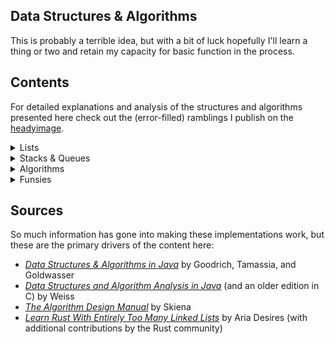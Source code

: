 ## Data Structures & Algorithms
This is probably a terrible idea, but with a bit of luck hopefully I'll learn a thing or two and retain my capacity for basic function in the process.

## Contents
For detailed explanations and analysis of the structures and algorithms presented here check out the (error-filled) ramblings I publish on the [headyimage](https://www.headyimage.com/cs/dsa/dsa-intro/).

<details> 

<summary> Lists </summary>

The lists section centers around solutions to create a simple podium of sorted entries consisting of names and associated scores.

- [Array-based list](https://github.com/p5chmitz/dsa-rust/blob/main/src/lists/array_list.rs): A basic introduction to lists (and arrays) 
- [Vector-based list](https://github.com/p5chmitz/dsa-rust/blob/main/src/lists/vector_list.rs): Safe, easy, convenient
- [Singly-linked list](https://github.com/p5chmitz/dsa-rust/blob/main/src/lists/singly_linked_list.rs): A safe, singly-owned, singly-linked list
- [Doubly-linked list](https://github.com/p5chmitz/dsa-rust/blob/main/src/lists/doubly_linked_list_2.rs): A horribly unsafe linked list with raw, mutable pointers and just enough Miri testing to not immediately set the computer on fire
- Doubly-linked list: An incremental improvement over the first iteration with NonNull (coming soon)

</details>

<details> 

<summary> Stacks & Queues </summary>

This section builds on the structures and approaches established in the Lists section.

- [Vector-based stack](https://github.com/p5chmitz/dsa-rust/blob/main/src/lists/vector_stack.rs): Simple and effective, likely the preferred approach if Vec couldn't already serve as a fully-featured stack implementation
- [Safe, singly-owned stack](https://github.com/p5chmitz/dsa-rust/blob/main/src/lists/linked_stack.rs): The easiest of the difficult options; Seriously, just use `Vec`
- [Unsafe, singly-linked stack](https://github.com/p5chmitz/dsa-rust/blob/main/src/lists/linked_stack.rs): Just because its possible and we somehow thrive on making things more difficult than they have to be


- [Vector-based queue](): Its a queue, why aren't you using `Vec`?
- [Unsafe, doubly-linked queue](): Something something both ends

</details>

<details> 

<summary> Algorithms </summary>

An exploration on some searching, sorting, and graph algorithms.

- Simple binary search

</details>

<details> 

<summary> Funsies </summary>

This section contains all the solutions to remedial problems and examples I collected along the way and liked enough to want to remember.

- Disk usage calculator
- Identifying unique elements in a Vector
- Calculate pre-fix averages of a Vector
- Simple factorial calculator
- Array reversal
- Fibonacci sequence calculator
- Tower of Hanoi solution

</details>

## Sources
So much information has gone into making these implementations work, but these are the primary drivers of the content here:
- [_Data Structures & Algorithms in Java_](https://www.wiley.com/en-au/Data+Structures+and+Algorithms+in+Java%2C+6th+Edition-p-9781118771334) by Goodrich, Tamassia, and Goldwasser
- [_Data Structures and Algorithm Analysis in Java_](https://www.pearson.com/en-us/subject-catalog/p/data-structures-and-algorithm-analysis-in-java/P200000003475/9780137518821) (and an older edition in C) by Weiss
- [_The Algorithm Design Manual_](https://www.algorist.com/) by Skiena
- [_Learn Rust With Entirely Too Many Linked Lists_](https://rust-unofficial.github.io/too-many-lists/index.html) by Aria Desires (with additional contributions by the Rust community)

